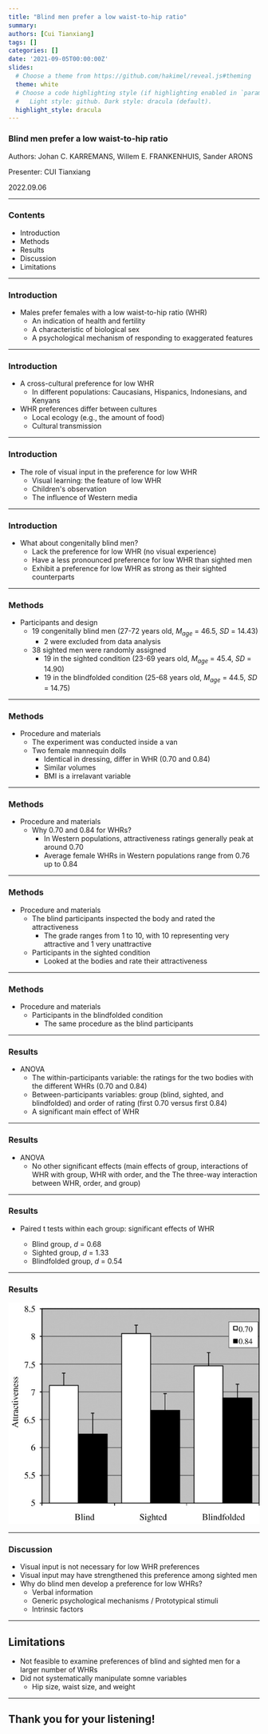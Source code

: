 ```yaml
---
title: "Blind men prefer a low waist-to-hip ratio"
summary: 
authors: [Cui Tianxiang]
tags: []
categories: []
date: '2021-09-05T00:00:00Z'
slides:
  # Choose a theme from https://github.com/hakimel/reveal.js#theming
  theme: white
  # Choose a code highlighting style (if highlighting enabled in `params.toml`)
  #   Light style: github. Dark style: dracula (default).
  highlight_style: dracula
---
```


### Blind men prefer a low waist-to-hip ratio

Authors: Johan C. KARREMANS, Willem E. FRANKENHUIS, Sander ARONS

Presenter: CUI Tianxiang

2022.09.06

---

### Contents

- Introduction
- Methods
- Results
- Discussion
- Limitations

---

### Introduction

- Males prefer females with a low waist-to-hip ratio (WHR)
  - An indication of health and fertility
  - A characteristic of biological sex
  - A psychological mechanism of responding to exaggerated features

---

### Introduction

- A cross-cultural preference for low WHR
  - In different populations: Caucasians, Hispanics, Indonesians, and Kenyans
- WHR preferences differ between cultures
  - Local ecology (e.g., the amount of food)
  - Cultural transmission

---

### Introduction

- The role of visual input in the preference for low WHR
  - Visual learning: the feature of low WHR
  - Children's observation
  - The influence of Western media

---

### Introduction

- What about congenitally blind men?
  - Lack the preference for low WHR (no visual experience)
  - Have a less pronounced preference for low WHR than sighted men
  - Exhibit a preference for low WHR as strong as their sighted counterparts

---

### Methods

- Participants and design
  - 19 congenitally blind men (27-72 years old, *M<sub>age</sub>* = 46.5, *SD* = 14.43)
    - 2 were excluded from data analysis
  - 38 sighted men were randomly assigned
    - 19 in the sighted condition (23-69 years old, *M<sub>age</sub>* = 45.4, *SD* = 14.90)
    - 19 in the blindfolded condition (25-68 years old, *M<sub>age</sub>* = 44.5, *SD* = 14.75)

---

### Methods

- Procedure and materials
  - The experiment was conducted inside a van
  - Two female mannequin dolls
    - Identical in dressing, differ in WHR (0.70 and 0.84)
    - Similar volumes
    - BMI is a irrelavant variable


---

### Methods

- Procedure and materials
  - Why 0.70 and 0.84 for WHRs?
    - In Western populations, attractiveness ratings generally peak at around 0.70
    - Average female WHRs in Western populations range from 0.76 up to 0.84

---

### Methods


- Procedure and materials
  - The blind participants inspected the body and rated the attractiveness
    - The grade ranges from 1 to 10, with 10 representing very attractive and 1 very unattractive
  - Participants in the sighted condition
    - Looked at the bodies and rate their attractiveness

---

### Methods
- Procedure and materials
  - Participants in the blindfolded condition
    - The same procedure as the blind participants


---

### Results


- ANOVA
  - The within-participants variable: the ratings for the two bodies with the different WHRs (0.70 and 0.84)
  - Between-participants variables: group (blind, sighted, and blindfolded) and order of rating (first 0.70 versus first 0.84)
  - A significant main effect of WHR


---

### Results
- ANOVA
  - No other significant effects (main effects of group, interactions of WHR with group, WHR with order, and the The three-way interaction between WHR, order, and group)


---

### Results

- Paired t tests within each group: significant effects of WHR

  - Blind group, *d* = 0.68
  - Sighted group, *d* = 1.33
  - Blindfolded group, *d* = 0.54

---

### Results

![image](fig-1.jpg)

---

### Discussion

- Visual input is not necessary for low WHR preferences
- Visual input may have strengthened this preference among sighted men
- Why do blind men develop a preference for low WHRs?
  - Verbal information
  - Generic psychological mechanisms / Prototypical stimuli
  - Intrinsic factors


---

## Limitations

- Not feasible to examine preferences of blind and sighted men for a larger number of WHRs
- Did not systematically manipulate somne variables
  - Hip size, waist size, and weight
---

## Thank you for your listening!
